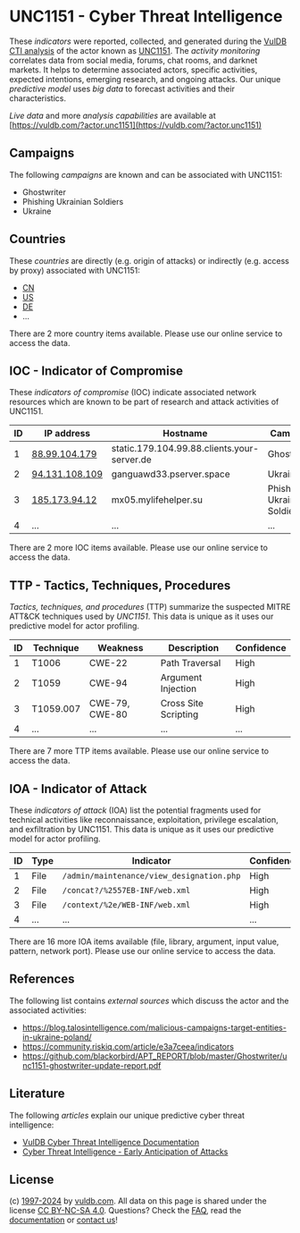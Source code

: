 # UNC1151 - Cyber Threat Intelligence

These _indicators_ were reported, collected, and generated during the [VulDB CTI analysis](https://vuldb.com/?kb.cti) of the actor known as [UNC1151](https://vuldb.com/?actor.unc1151). The _activity monitoring_ correlates data from social media, forums, chat rooms, and darknet markets. It helps to determine associated actors, specific activities, expected intentions, emerging research, and ongoing attacks. Our unique _predictive model_ uses _big data_ to forecast activities and their characteristics.

_Live data_ and more _analysis capabilities_ are available at [https://vuldb.com/?actor.unc1151](https://vuldb.com/?actor.unc1151)

## Campaigns

The following _campaigns_ are known and can be associated with UNC1151:

* Ghostwriter
* Phishing Ukrainian Soldiers
* Ukraine

## Countries

These _countries_ are directly (e.g. origin of attacks) or indirectly (e.g. access by proxy) associated with UNC1151:

* [CN](https://vuldb.com/?country.cn)
* [US](https://vuldb.com/?country.us)
* [DE](https://vuldb.com/?country.de)
* ...

There are 2 more country items available. Please use our online service to access the data.

## IOC - Indicator of Compromise

These _indicators of compromise_ (IOC) indicate associated network resources which are known to be part of research and attack activities of UNC1151.

ID | IP address | Hostname | Campaign | Confidence
-- | ---------- | -------- | -------- | ----------
1 | [88.99.104.179](https://vuldb.com/?ip.88.99.104.179) | static.179.104.99.88.clients.your-server.de | Ghostwriter | High
2 | [94.131.108.109](https://vuldb.com/?ip.94.131.108.109) | ganguawd33.pserver.space | Ukraine | High
3 | [185.173.94.12](https://vuldb.com/?ip.185.173.94.12) | mx05.mylifehelper.su | Phishing Ukrainian Soldiers | High
4 | ... | ... | ... | ...

There are 2 more IOC items available. Please use our online service to access the data.

## TTP - Tactics, Techniques, Procedures

_Tactics, techniques, and procedures_ (TTP) summarize the suspected MITRE ATT&CK techniques used by _UNC1151_. This data is unique as it uses our predictive model for actor profiling.

ID | Technique | Weakness | Description | Confidence
-- | --------- | -------- | ----------- | ----------
1 | T1006 | CWE-22 | Path Traversal | High
2 | T1059 | CWE-94 | Argument Injection | High
3 | T1059.007 | CWE-79, CWE-80 | Cross Site Scripting | High
4 | ... | ... | ... | ...

There are 7 more TTP items available. Please use our online service to access the data.

## IOA - Indicator of Attack

These _indicators of attack_ (IOA) list the potential fragments used for technical activities like reconnaissance, exploitation, privilege escalation, and exfiltration by UNC1151. This data is unique as it uses our predictive model for actor profiling.

ID | Type | Indicator | Confidence
-- | ---- | --------- | ----------
1 | File | `/admin/maintenance/view_designation.php` | High
2 | File | `/concat?/%2557EB-INF/web.xml` | High
3 | File | `/context/%2e/WEB-INF/web.xml` | High
4 | ... | ... | ...

There are 16 more IOA items available (file, library, argument, input value, pattern, network port). Please use our online service to access the data.

## References

The following list contains _external sources_ which discuss the actor and the associated activities:

* https://blog.talosintelligence.com/malicious-campaigns-target-entities-in-ukraine-poland/
* https://community.riskiq.com/article/e3a7ceea/indicators
* https://github.com/blackorbird/APT_REPORT/blob/master/Ghostwriter/unc1151-ghostwriter-update-report.pdf

## Literature

The following _articles_ explain our unique predictive cyber threat intelligence:

* [VulDB Cyber Threat Intelligence Documentation](https://vuldb.com/?kb.cti)
* [Cyber Threat Intelligence - Early Anticipation of Attacks](https://www.scip.ch/en/?labs.20201022)

## License

(c) [1997-2024](https://vuldb.com/?kb.changelog) by [vuldb.com](https://vuldb.com/?kb.about). All data on this page is shared under the license [CC BY-NC-SA 4.0](https://creativecommons.org/licenses/by-nc-sa/4.0/). Questions? Check the [FAQ](https://vuldb.com/?kb.faq), read the [documentation](https://vuldb.com/?kb) or [contact us](https://vuldb.com/?contact)!
